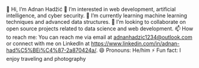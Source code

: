 👋 Hi, I’m Adnan Hadžić
👀 I’m interested in web development, artificial intelligence, and cyber security.
🌱 I’m currently learning machine learning techniques and advanced data structures.
💞️ I’m looking to collaborate on open source projects related to data science and web development.
📫 How to reach me: You can reach me via email at adnanhadzic1234@outlook.com or connect with me on LinkedIn at https://www.linkedin.com/in/adnan-had%C5%BEi%C4%87-2a870424a/.
😄 Pronouns: He/him
⚡ Fun fact: I enjoy traveling and photography
